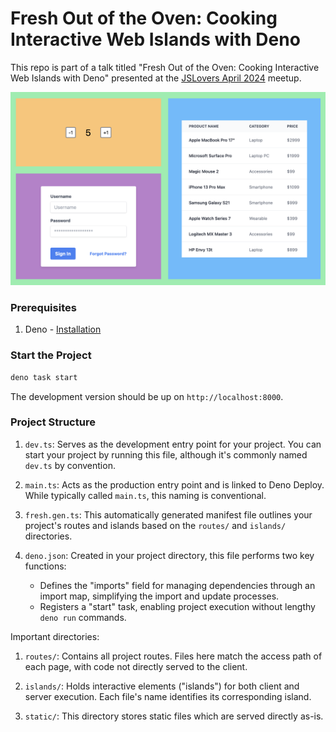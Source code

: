 # Fresh Out of the Oven: Cooking Interactive Web Islands with Deno

This repo is part of a talk titled "Fresh Out of the Oven: Cooking Interactive Web Islands with Deno" presented at the [JSLovers April 2024](https://www.meetup.com/jslovers-pune/events/299433526/) meetup.

![Demo Screenshot](./demo-screenshot.png)

### Prerequisites

1. Deno - [Installation](https://docs.deno.com/runtime/manual/getting_started/installation)


### Start the Project

```bash
deno task start
```

The development version should be up on `http://localhost:8000`.

### Project Structure

1. `dev.ts`: Serves as the development entry point for your project. You can start your project by running this file, although it's commonly named `dev.ts` by convention.

2. `main.ts`: Acts as the production entry point and is linked to Deno Deploy. While typically called `main.ts`, this naming is conventional.

3. `fresh.gen.ts`: This automatically generated manifest file outlines your project's routes and islands based on the `routes/` and `islands/` directories.

4. `deno.json`: Created in your project directory, this file performs two key functions:
    - Defines the "imports" field for managing dependencies through an import map, simplifying the import and update processes.
    - Registers a "start" task, enabling project execution without lengthy `deno run` commands.

Important directories:

1. `routes/`: Contains all project routes. Files here match the access path of each page, with code not directly served to the client.

2. `islands/`: Holds interactive elements ("islands") for both client and server execution. Each file's name identifies its corresponding island.

3. `static/`: This directory stores static files which are served directly as-is.